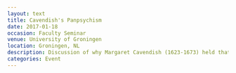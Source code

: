```yaml
---
layout: text
title: Cavendish's Panpsychism
date: 2017-01-18
occasion: Faculty Seminar
venue: University of Groningen
location: Groningen, NL
description: Discussion of why Margaret Cavendish (1623-1673) held that everything in the world has sense and reason.
categories: Event
---
```




